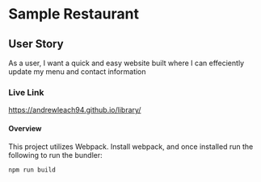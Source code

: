 # Sample Restaurant 
## User Story
As a user, I want a quick and easy website built where I can effeciently update my menu and contact information

### Live Link
https://andrewleach94.github.io/library/

#### Overview
This project utilizes Webpack. Install webpack, and once installed run the following to run the bundler:

`npm run build`



